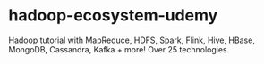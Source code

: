 # hadoop-ecosystem-udemy
Hadoop tutorial with MapReduce, HDFS, Spark, Flink, Hive, HBase, MongoDB, Cassandra, Kafka + more! Over 25 technologies.
